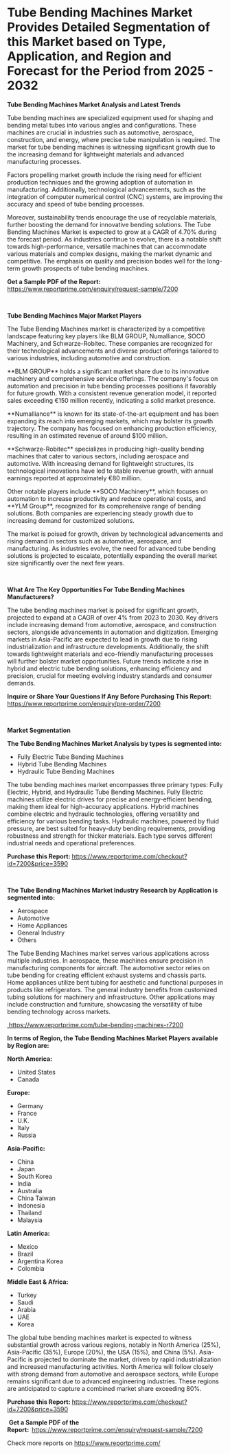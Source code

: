 <p><h1>Tube Bending Machines Market Provides Detailed Segmentation of this Market based on Type, Application, and Region and Forecast for the Period from 2025 - 2032</h1></p><p><strong>Tube Bending Machines Market Analysis and Latest Trends</strong></p>
<p><p>Tube bending machines are specialized equipment used for shaping and bending metal tubes into various angles and configurations. These machines are crucial in industries such as automotive, aerospace, construction, and energy, where precise tube manipulation is required. The market for tube bending machines is witnessing significant growth due to the increasing demand for lightweight materials and advanced manufacturing processes. </p><p>Factors propelling market growth include the rising need for efficient production techniques and the growing adoption of automation in manufacturing. Additionally, technological advancements, such as the integration of computer numerical control (CNC) systems, are improving the accuracy and speed of tube bending processes. </p><p>Moreover, sustainability trends encourage the use of recyclable materials, further boosting the demand for innovative bending solutions. The Tube Bending Machines Market is expected to grow at a CAGR of 4.70% during the forecast period. As industries continue to evolve, there is a notable shift towards high-performance, versatile machines that can accommodate various materials and complex designs, making the market dynamic and competitive. The emphasis on quality and precision bodes well for the long-term growth prospects of tube bending machines.</p></p>
<p><strong>Get a Sample PDF of the Report:&nbsp;</strong> <a href="https://www.reportprime.com/enquiry/request-sample/7200?utm_campaign=3527&utm_medium=2&utm_source=Github&utm_content=ia&utm_term=19032025&utm_id=tube-bending-machines">https://www.reportprime.com/enquiry/request-sample/7200</a></p>
<p>&nbsp;</p>
<p><strong>Tube Bending Machines Major Market Players</strong></p>
<p><p>The Tube Bending Machines market is characterized by a competitive landscape featuring key players like BLM GROUP, Numalliance, SOCO Machinery, and Schwarze-Robitec. These companies are recognized for their technological advancements and diverse product offerings tailored to various industries, including automotive and construction.</p><p>**BLM GROUP** holds a significant market share due to its innovative machinery and comprehensive service offerings. The company's focus on automation and precision in tube bending processes positions it favorably for future growth. With a consistent revenue generation model, it reported sales exceeding €150 million recently, indicating a solid market presence.</p><p>**Numalliance** is known for its state-of-the-art equipment and has been expanding its reach into emerging markets, which may bolster its growth trajectory. The company has focused on enhancing production efficiency, resulting in an estimated revenue of around $100 million.</p><p>**Schwarze-Robitec** specializes in producing high-quality bending machines that cater to various sectors, including aerospace and automotive. With increasing demand for lightweight structures, its technological innovations have led to stable revenue growth, with annual earnings reported at approximately €80 million.</p><p>Other notable players include **SOCO Machinery**, which focuses on automation to increase productivity and reduce operational costs, and **YLM Group**, recognized for its comprehensive range of bending solutions. Both companies are experiencing steady growth due to increasing demand for customized solutions.</p><p>The market is poised for growth, driven by technological advancements and rising demand in sectors such as automotive, aerospace, and manufacturing. As industries evolve, the need for advanced tube bending solutions is projected to escalate, potentially expanding the overall market size significantly over the next few years.</p></p>
<p>&nbsp;</p>
<p><strong>What Are The Key Opportunities For Tube Bending Machines Manufacturers?</strong></p>
<p><p>The tube bending machines market is poised for significant growth, projected to expand at a CAGR of over 4% from 2023 to 2030. Key drivers include increasing demand from automotive, aerospace, and construction sectors, alongside advancements in automation and digitization. Emerging markets in Asia-Pacific are expected to lead in growth due to rising industrialization and infrastructure developments. Additionally, the shift towards lightweight materials and eco-friendly manufacturing processes will further bolster market opportunities. Future trends indicate a rise in hybrid and electric tube bending solutions, enhancing efficiency and precision, crucial for meeting evolving industry standards and consumer demands.</p></p>
<p><strong>Inquire or Share Your Questions If Any Before Purchasing This Report:</strong> <a href="https://www.reportprime.com/enquiry/pre-order/7200?utm_campaign=3527&utm_medium=2&utm_source=Github&utm_content=ia&utm_term=19032025&utm_id=tube-bending-machines">https://www.reportprime.com/enquiry/pre-order/7200</a></p>
<p>&nbsp;</p>
<p><strong>Market Segmentation</strong></p>
<p><strong>The Tube Bending Machines Market Analysis by types is segmented into:</strong></p>
<p><ul><li>Fully Electric Tube Bending Machines</li><li>Hybrid Tube Bending Machines</li><li>Hydraulic Tube Bending Machines</li></ul></p>
<p><p>The tube bending machines market encompasses three primary types: Fully Electric, Hybrid, and Hydraulic Tube Bending Machines. Fully Electric machines utilize electric drives for precise and energy-efficient bending, making them ideal for high-accuracy applications. Hybrid machines combine electric and hydraulic technologies, offering versatility and efficiency for various bending tasks. Hydraulic machines, powered by fluid pressure, are best suited for heavy-duty bending requirements, providing robustness and strength for thicker materials. Each type serves different industrial needs and operational preferences.</p></p>
<p><strong>Purchase this Report:&nbsp;</strong><a href="https://www.reportprime.com/checkout?id=7200&price=3590&utm_campaign=3527&utm_medium=2&utm_source=Github&utm_content=ia&utm_term=19032025&utm_id=tube-bending-machines">https://www.reportprime.com/checkout?id=7200&price=3590</a></p>
<p>&nbsp;</p>
<p><strong>The Tube Bending Machines Market Industry Research by Application is segmented into:</strong></p>
<p><ul><li>Aerospace</li><li>Automotive</li><li>Home Appliances</li><li>General Industry</li><li>Others</li></ul></p>
<p><p>The Tube Bending Machines market serves various applications across multiple industries. In aerospace, these machines ensure precision in manufacturing components for aircraft. The automotive sector relies on tube bending for creating efficient exhaust systems and chassis parts. Home appliances utilize bent tubing for aesthetic and functional purposes in products like refrigerators. The general industry benefits from customized tubing solutions for machinery and infrastructure. Other applications may include construction and furniture, showcasing the versatility of tube bending technology across markets.</p></p>
<p><a href="https://www.reportprime.com/tube-bending-machines-r7200?utm_campaign=3527&utm_medium=2&utm_source=Github&utm_content=ia&utm_term=19032025&utm_id=tube-bending-machines">&nbsp;https://www.reportprime.com/tube-bending-machines-r7200</a></p>
<p><strong>In terms of Region, the Tube Bending Machines Market Players available by Region are:</strong></p>
<p>
    <p> <strong> North America: </strong>
        <ul>
            <li>United States</li>
            <li>Canada</li>
        </ul>
        </p> 
    <p> <strong> Europe: </strong>
        <ul>
            <li>Germany</li>
            <li>France</li>
            <li>U.K.</li>
            <li>Italy</li>
            <li>Russia</li>
        </ul>
        </p> 
    <p> <strong> Asia-Pacific: </strong>
        <ul>
            <li>China</li>
            <li>Japan</li>
            <li>South Korea</li>
            <li>India</li>
            <li>Australia</li>
            <li>China Taiwan</li>
            <li>Indonesia</li>
            <li>Thailand</li>
            <li>Malaysia</li>
        </ul>
        </p> 
    <p> <strong> Latin America: </strong>
        <ul>
            <li>Mexico</li>
            <li>Brazil</li>
            <li>Argentina Korea</li>
            <li>Colombia</li>
        </ul>
        </p> 
    <p> <strong> Middle East & Africa: </strong>
        <ul>
            <li>Turkey</li>
            <li>Saudi</li>
            <li>Arabia</li>
            <li>UAE</li>
            <li>Korea</li>
        </ul>
    </p>
    </p>
<p><p>The global tube bending machines market is expected to witness substantial growth across various regions, notably in North America (25%), Asia-Pacific (35%), Europe (20%), the USA (15%), and China (5%). Asia-Pacific is projected to dominate the market, driven by rapid industrialization and increased manufacturing activities. North America will follow closely with strong demand from automotive and aerospace sectors, while Europe remains significant due to advanced engineering industries. These regions are anticipated to capture a combined market share exceeding 80%.</p></p>
<p><strong>Purchase this Report: </strong><a href="https://www.reportprime.com/checkout?id=7200&price=3590&utm_campaign=3527&utm_medium=2&utm_source=Github&utm_content=ia&utm_term=19032025&utm_id=tube-bending-machines">https://www.reportprime.com/checkout?id=7200&price=3590</a></p>
<p>&nbsp;<strong>Get a Sample PDF of the Report:&nbsp;&nbsp;</strong><a href="https://www.reportprime.com/enquiry/request-sample/7200?utm_campaign=3527&utm_medium=2&utm_source=Github&utm_content=ia&utm_term=19032025&utm_id=tube-bending-machines">https://www.reportprime.com/enquiry/request-sample/7200</a></p>
<p><strong></strong></p>
<p>Check more reports on <a href="https://www.reportprime.com/?utm_campaign=3527&utm_medium=2&utm_source=Github&utm_content=ia&utm_term=19032025&utm_id=tube-bending-machines">https://www.reportprime.com/</a></p>
